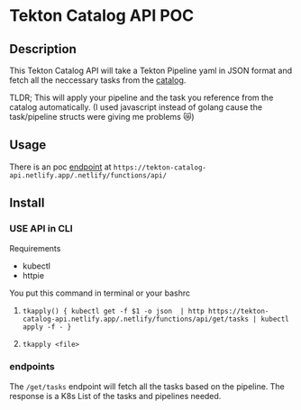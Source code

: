 # Tekton Catalog API POC 

## Description

This Tekton Catalog API will take a Tekton Pipeline yaml in JSON format
and fetch all the neccessary tasks from the [catalog](https://github.com/tektoncd/catalog).

TLDR; This will apply your pipeline and the task you reference from the catalog automatically.
(I used javascript instead of golang cause the task/pipeline structs were giving me problems :crying_cat_face:)

## Usage

There is an poc [endpoint](https://tekton-catalog-api.netlify.app/.netlify/functions/api/) at 
`https://tekton-catalog-api.netlify.app/.netlify/functions/api/`


## Install

### USE API in CLI

Requirements

* kubectl
* httpie

You put this command in terminal or your bashrc 
1) `tkapply() { kubectl get -f $1 -o json  | http https://tekton-catalog-api.netlify.app/.netlify/functions/api/get/tasks | kubectl apply -f - }`

2) `tkapply <file>`

### endpoints

The `/get/tasks` endpoint will fetch all the tasks based on the pipeline.
The response is a K8s List of the tasks and pipelines needed. 
